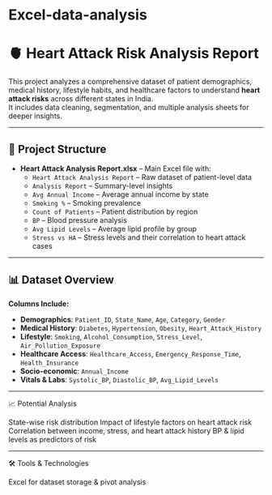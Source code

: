# Excel-data-analysis
# 🫀 Heart Attack Risk Analysis Report

This project analyzes a comprehensive dataset of patient demographics, medical history, lifestyle habits, and healthcare factors to understand **heart attack risks** across different states in India.  
It includes data cleaning, segmentation, and multiple analysis sheets for deeper insights.

---

## 📂 Project Structure

- **Heart Attack Analysis Report.xlsx** – Main Excel file with:
  - `Heart Attack Analysis Report` – Raw dataset of patient-level data
  - `Analysis Report` – Summary-level insights
  - `Avg Annual Income` – Average annual income by state
  - `Smoking %` – Smoking prevalence
  - `Count of Patients` – Patient distribution by region
  - `BP` – Blood pressure analysis
  - `Avg Lipid Levels` – Average lipid profile by group
  - `Stress vs HA` – Stress levels and their correlation to heart attack cases

---

## 📊 Dataset Overview

**Columns Include:**
- **Demographics**: `Patient_ID`, `State_Name`, `Age`, `Category`, `Gender`
- **Medical History**: `Diabetes`, `Hypertension`, `Obesity`, `Heart_Attack_History`
- **Lifestyle**: `Smoking`, `Alcohol_Consumption`, `Stress_Level`, `Air_Pollution_Exposure`
- **Healthcare Access**: `Healthcare_Access`, `Emergency_Response_Time`, `Health_Insurance`
- **Socio-economic**: `Annual_Income`
- **Vitals & Labs**: `Systolic_BP`, `Diastolic_BP`, `Avg_Lipid_Levels`

---

📈 Potential Analysis

State-wise risk distribution
Impact of lifestyle factors on heart attack risk
Correlation between income, stress, and heart attack history
BP & lipid levels as predictors of risk

---

🛠 Tools & Technologies

Excel for dataset storage & pivot analysis

